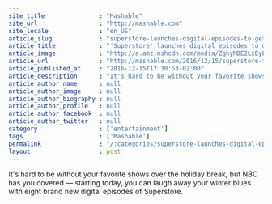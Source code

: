 ```yaml
---
site_title               : "Mashable"
site_url                 : "http://mashable.com"
site_locale              : "en_US"
article_slug             : "superstore-launches-digital-episodes-to-get-you-through-the-holiday-hiatus"
article_title            : "'Superstore' launches digital episodes to get you through the holiday hiatus"
article_image            : "http://a.amz.mshcdn.com/media/ZgkyMDE2LzEyLzE1L2YyLzMxMDExZTVkN2VmNjQ0N2M5YjcyZjY1YThkYzU0NjA0LjQ1YTk5LmpwZwpwCXRodW1iCTEyMDB4NjMwCmUJanBn/8453c332/d4d/31011e5d-7ef6-447c-9b72-f65a8dc54604.jpg"
article_url              : "http://mashable.com/2016/12/15/superstore-training-videos-online-episodes-watch/"
article_published_at     : "2016-12-15T17:30:53-02:00"
article_description      : "It's hard to be without your favorite shows over the holiday break, but NBC has you covered — starting today, you can laugh away your winter blues with eight brand new digital episodes of Superstore."
article_author_name      : null
article_author_image     : null
article_author_biography : null
article_author_profile   : null
article_author_facebook  : null
article_author_twitter   : null
category                 : ['entertainment']
tags                     : ['Mashable']
permalink                : "/:categories/superstore-launches-digital-episodes-to-get-you-through-the-holiday-hiatus/"
layout                   : post
---
```


It's hard to be without your favorite shows over the holiday break, but NBC has you covered — starting today, you can laugh away your winter blues with eight brand new digital episodes of Superstore.
